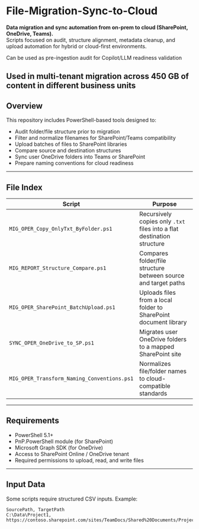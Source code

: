# File-Migration-Sync-to-Cloud

**Data migration and sync automation from on-prem to cloud (SharePoint, OneDrive, Teams).**  
Scripts focused on audit, structure alignment, metadata cleanup, and upload automation for hybrid or cloud-first environments.

Can be used as pre-ingestion audit for Copilot/LLM readiness validation

Used in multi-tenant migration across 450 GB of content in different business units
---

## Overview

This repository includes PowerShell-based tools designed to:

- Audit folder/file structure prior to migration
- Filter and normalize filenames for SharePoint/Teams compatibility
- Upload batches of files to SharePoint libraries
- Compare source and destination structures
- Sync user OneDrive folders into Teams or SharePoint
- Prepare naming conventions for cloud readiness

---

## File Index

| Script                                    | Purpose                                                                |
|-------------------------------------------|------------------------------------------------------------------------|
| `MIG_OPER_Copy_OnlyTxt_ByFolder.ps1`      | Recursively copies only `.txt` files into a flat destination structure |
| `MIG_REPORT_Structure_Compare.ps1`        | Compares folder/file structure between source and target paths         |
| `MIG_OPER_SharePoint_BatchUpload.ps1`     | Uploads files from a local folder to SharePoint document library       |
| `SYNC_OPER_OneDrive_to_SP.ps1`            | Migrates user OneDrive folders to a mapped SharePoint site             |
| `MIG_OPER_Transform_Naming_Conventions.ps1` | Normalizes file/folder names to cloud-compatible standards           |

---

## Requirements

- PowerShell 5.1+
- PnP.PowerShell module (for SharePoint)
- Microsoft Graph SDK (for OneDrive)
- Access to SharePoint Online / OneDrive tenant
- Required permissions to upload, read, and write files

---

## Input Data

Some scripts require structured CSV inputs. Example:

```csv
SourcePath, TargetPath
C:\Data\Project1, https://contoso.sharepoint.com/sites/TeamDocs/Shared%20Documents/Project1
